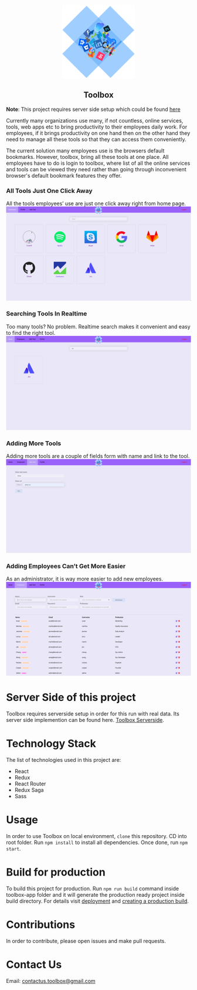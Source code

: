 <p align="center">
  <img src="screenshots/logo.png" />
</p>
<h2 align="center">Toolbox</h2>

**Note**: This project requires server side setup which could be found [here](https://github.com/zafar-saleem/toolbox-server)

Currently many organizations use many, if not countless, online services, tools, web apps etc to bring productivity to their employees daily work. For employees, if it brings productivity on one hand then on the other hand they need to manage all these tools so that they can access them conveniently.

The current solution many employees use is the browsers default bookmarks. However, toolbox, bring all these tools at one place. All employees have to do is login to toolbox, where list of all the online services and tools can be viewed they need rather than going through inconvenient browser's default bookmark features they offer.

### All Tools Just One Click Away
All the tools employees’ use are just one click away right from home page.
![Screenshot](screenshots/tools.png)

### Searching Tools In Realtime
Too many tools? No problem. Realtime search makes it convenient and easy to find the right tool.
![Screenshot](screenshots/searching.png)

### Adding More Tools
Adding more tools are a couple of fields form with name and link to the tool.
![Screenshot](screenshots/adding-tools.png)

### Adding Employees Can’t Get More Easier
As an administrator, it is way more easier to add new employees.
![Screenshot](screenshots/adding-employees.png)

# Server Side of this project
Toolbox requires serverside setup in order for this run with real data. Its server side implemention can be found here. [Toolbox Serverside](https://github.com/zafar-saleem/toolbox-server).

# Technology Stack
The list of technologies used in this project are:
* React
* Redux
* React Router
* Redux Saga
* Sass

# Usage
In order to use Toolbox on local environment, `clone` this repository. CD into root folder. Run `npm install` to install all dependencies. Once done, run `npm start`.

# Build for production
To build this project for production. Run `npm run build` command inside toolbox-app folder and it will generate the production ready project inside build directory. For details visit [deployment](https://facebook.github.io/create-react-app/docs/deployment) and [creating a production build](https://facebook.github.io/create-react-app/docs/production-build).

# Contributions
In order to contribute, please open issues and make pull requests.

# Contact Us
Email: contactus.toolbox@gmail.com

